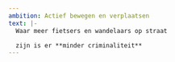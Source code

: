 ```yaml
---
ambition: Actief bewegen en verplaatsen
text: |-
  Waar meer fietsers en wandelaars op straat 

  zijn is er **minder criminaliteit**
---
```

